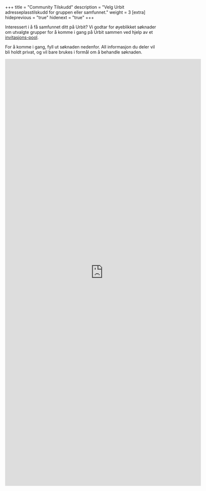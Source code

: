 +++
title = "Community Tilskudd"
description = "Velg Urbit adresseplasstilskudd for gruppen eller samfunnet."
weight = 3
[extra]
hideprevious = "true"
hidenext = "true"
+++

Interessert i å få samfunnet ditt på Urbit? Vi godtar for øyeblikket søknader om utvalgte grupper for å komme i gang på Urbit sammen ved hjelp av et [invitasjons-pool](@/using/id/creating-an-invite-pool.md).

For å komme i gang, fyll ut søknaden nedenfor. All informasjon du deler vil bli holdt privat, og vil bare brukes i formål om å behandle søknaden.

<iframe src="https://docs.google.com/forms/d/e/1FAIpQLSf_uD5fUw6xqoxtzUhSwURFYO57XQl067N3vEdy7_rTD8T2VQ/viewform?embedded=true" width="640" height="1394" frameborder="0" marginheight="0" marginwidth="0">Loading…</iframe>